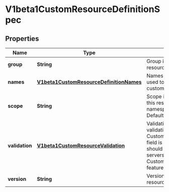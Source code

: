 
# V1beta1CustomResourceDefinitionSpec

## Properties
Name | Type | Description | Notes
------------ | ------------- | ------------- | -------------
**group** | **String** | Group is the group this resource belongs in | 
**names** | [**V1beta1CustomResourceDefinitionNames**](V1beta1CustomResourceDefinitionNames.md) | Names are the names used to describe this custom resource | 
**scope** | **String** | Scope indicates whether this resource is cluster or namespace scoped.  Default is namespaced | 
**validation** | [**V1beta1CustomResourceValidation**](V1beta1CustomResourceValidation.md) | Validation describes the validation methods for CustomResources This field is alpha-level and should only be sent to servers that enable the CustomResourceValidation feature. |  [optional]
**version** | **String** | Version is the version this resource belongs in | 



